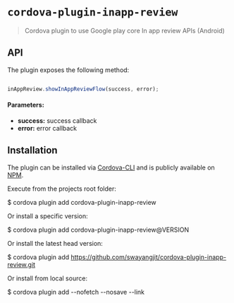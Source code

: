 
  

#  `cordova-plugin-inapp-review`

  

> Cordova plugin to use Google play core In app review APIs (Android)

  

##  API

  

The plugin exposes the following method:

  

```javascript

inAppReview.showInAppReviewFlow(success, error);

```

  

####  Parameters:

* __success:__ success callback
* __error:__ error callback

  
  

##  Installation

  

  

The plugin can be installed via [Cordova-CLI](https://cordova.apache.org/docs/en/dev/guide/cli/index.html#The%20Command-line%20Interface) and is publicly available on [NPM](https://www.npmjs.com/package/cordova-plugin-inapp-review).

  

  

Execute from the projects root folder:

  

  

$ cordova plugin add cordova-plugin-inapp-review

  

  

Or install a specific version:

  

  

$ cordova plugin add cordova-plugin-inapp-review@VERSION

  

  

Or install the latest head version:

  

  

$ cordova plugin add https://github.com/swayangjit/cordova-plugin-inapp-review.git

  

  

Or install from local source:

  

  

$ cordova plugin add <path> --nofetch --nosave --link